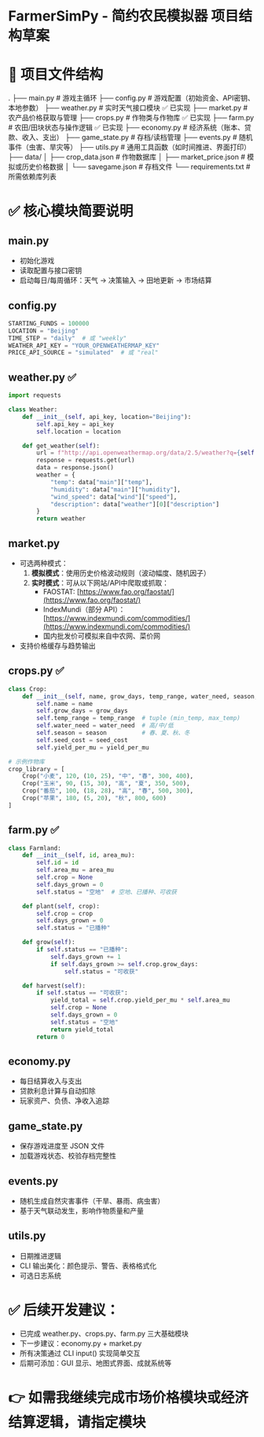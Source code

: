 # FarmerSimPy - 简约农民模拟器 项目结构草案

# 📁 项目文件结构
.
├── main.py                     # 游戏主循环
├── config.py                   # 游戏配置（初始资金、API密钥、本地参数）
├── weather.py                  # 实时天气接口模块 ✅ 已实现
├── market.py                   # 农产品价格获取与管理
├── crops.py                    # 作物类与作物库 ✅ 已实现
├── farm.py                     # 农田/田块状态与操作逻辑 ✅ 已实现
├── economy.py                  # 经济系统（账本、贷款、收入、支出）
├── game_state.py               # 存档/读档管理
├── events.py                   # 随机事件（虫害、旱灾等）
├── utils.py                    # 通用工具函数（如时间推进、界面打印）
├── data/
│   ├── crop_data.json          # 作物数据库
│   ├── market_price.json       # 模拟或历史价格数据
│   └── savegame.json           # 存档文件
└── requirements.txt            # 所需依赖库列表

# ✅ 核心模块简要说明

## main.py
- 初始化游戏
- 读取配置与接口密钥
- 启动每日/每周循环：天气 → 决策输入 → 田地更新 → 市场结算

## config.py
```python
STARTING_FUNDS = 100000
LOCATION = "Beijing"
TIME_STEP = "daily"  # 或 "weekly"
WEATHER_API_KEY = "YOUR_OPENWEATHERMAP_KEY"
PRICE_API_SOURCE = "simulated"  # 或 "real"
```

## weather.py ✅
```python
import requests

class Weather:
    def __init__(self, api_key, location="Beijing"):
        self.api_key = api_key
        self.location = location

    def get_weather(self):
        url = f"http://api.openweathermap.org/data/2.5/weather?q={self.location}&appid={self.api_key}&units=metric"
        response = requests.get(url)
        data = response.json()
        weather = {
            "temp": data["main"]["temp"],
            "humidity": data["main"]["humidity"],
            "wind_speed": data["wind"]["speed"],
            "description": data["weather"][0]["description"]
        }
        return weather
```

## market.py
- 可选两种模式：
  1. **模拟模式**：使用历史价格波动规则（波动幅度、随机因子）
  2. **实时模式**：可从以下网站/API中爬取或抓取：
     - FAOSTAT: [https://www.fao.org/faostat/](https://www.fao.org/faostat/)
     - IndexMundi（部分 API）：[https://www.indexmundi.com/commodities/](https://www.indexmundi.com/commodities/)
     - 国内批发价可模拟来自中农网、菜价网
- 支持价格缓存与趋势输出

## crops.py ✅
```python
class Crop:
    def __init__(self, name, grow_days, temp_range, water_need, season, seed_cost, yield_per_mu):
        self.name = name
        self.grow_days = grow_days
        self.temp_range = temp_range  # tuple (min_temp, max_temp)
        self.water_need = water_need  # 高/中/低
        self.season = season          # 春、夏、秋、冬
        self.seed_cost = seed_cost
        self.yield_per_mu = yield_per_mu

# 示例作物库
crop_library = [
    Crop("小麦", 120, (10, 25), "中", "春", 300, 400),
    Crop("玉米", 90, (15, 30), "高", "夏", 350, 500),
    Crop("番茄", 100, (18, 28), "高", "春", 500, 300),
    Crop("苹果", 180, (5, 20), "秋", 800, 600)
]
```

## farm.py ✅
```python
class Farmland:
    def __init__(self, id, area_mu):
        self.id = id
        self.area_mu = area_mu
        self.crop = None
        self.days_grown = 0
        self.status = "空地"  # 空地、已播种、可收获

    def plant(self, crop):
        self.crop = crop
        self.days_grown = 0
        self.status = "已播种"

    def grow(self):
        if self.status == "已播种":
            self.days_grown += 1
            if self.days_grown >= self.crop.grow_days:
                self.status = "可收获"

    def harvest(self):
        if self.status == "可收获":
            yield_total = self.crop.yield_per_mu * self.area_mu
            self.crop = None
            self.days_grown = 0
            self.status = "空地"
            return yield_total
        return 0
```

## economy.py
- 每日结算收入与支出
- 贷款利息计算与自动扣除
- 玩家资产、负债、净收入追踪

## game_state.py
- 保存游戏进度至 JSON 文件
- 加载游戏状态、校验存档完整性

## events.py
- 随机生成自然灾害事件（干旱、暴雨、病虫害）
- 基于天气联动发生，影响作物质量和产量

## utils.py
- 日期推进逻辑
- CLI 输出美化：颜色提示、警告、表格格式化
- 可选日志系统

# ✅ 后续开发建议：
- 已完成 weather.py、crops.py、farm.py 三大基础模块
- 下一步建议：economy.py + market.py
- 所有决策通过 CLI input() 实现简单交互
- 后期可添加：GUI 显示、地图式界面、成就系统等

# 👉 如需我继续完成市场价格模块或经济结算逻辑，请指定模块